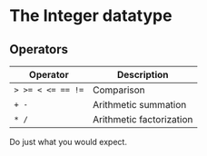 # The Integer datatype

## Operators

| Operator       | Description              |
|----------------|--------------------------|
| `> >= < <= == !=` | Comparison               |
| `+ -`          | Arithmetic summation     |
| `* /`          | Arithmetic factorization |

Do just what you would expect.